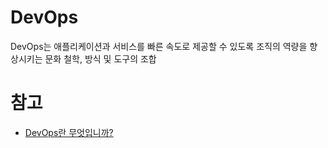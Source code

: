 # DevOps

DevOps는 애플리케이션과 서비스를 빠른 속도로 제공할 수 있도록 조직의 역량을 향상시키는 문화 철학, 방식 및 도구의 조합

# 참고

- [DevOps란 무엇입니까?](https://aws.amazon.com/ko/devops/what-is-devops/)
